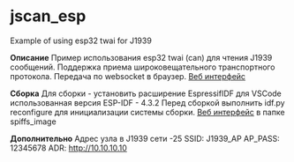 # jscan_esp
Example of using esp32 twai for J1939

**Описание**
Пример использования esp32 twai (can) для чтения J1939 сообщений.
Поддержка приема широковещательного транспортного протокола. Передача по websocket в браузер. [Веб интерфейс](https://github.com/pavellzubkov/vue3_embedded)

**Сборка**
Для сборки - установить расширение EspressifIDF для VSCode использованная версия ESP-IDF - 4.3.2
Перед сборкой выполнить idf.py reconfigure для инициализации системы сборки.
[Веб интерфейс](https://github.com/pavellzubkov/vue3_embedded) в папке spiffs_image

**Дополнительно**
Адрес узла в J1939 сети -25
SSID: J1939_AP
AP_PASS: 12345678
ADR: http://10.10.10.10


